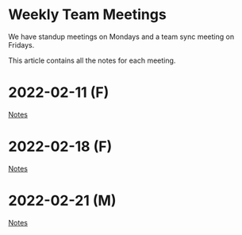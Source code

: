 # Weekly Team Meetings

We have standup meetings on Mondays and a team sync meeting on Fridays.

This article contains all the notes for each meeting.

# 2022-02-11 (F) #
[Notes](https://coda.io/d/_d7tg7IvQLdA/2-11-Fri_su4oe) 

 # 2022-02-18 (F) #
 [Notes](https://coda.io/d/_d7tg7IvQLdA/2-18-Fri_suUTA) 
 
 # 2022-02-21 (M) #
 [Notes](https://coda.io/d/_d7tg7IvQLdA/2-21-Mon_suk1F)
 
 
